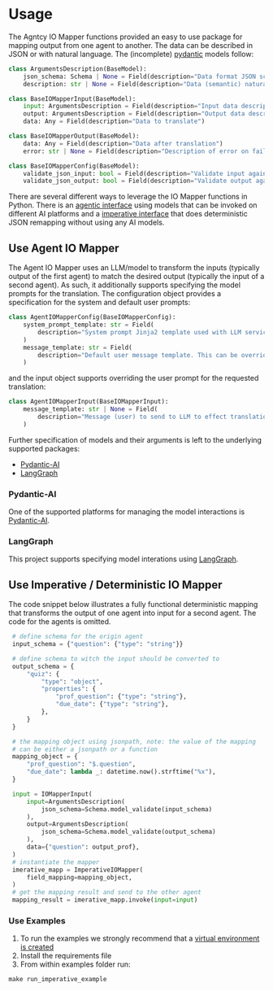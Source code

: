 # Usage

The Agntcy IO Mapper functions provided an easy to use package for mapping output from 
one agent to another. The data can be described in JSON or with natural language. The 
(incomplete) [pydantic](https://docs.pydantic.dev/latest/) models follow:

```python
class ArgumentsDescription(BaseModel):
    json_schema: Schema | None = Field(description="Data format JSON schema")
    description: str | None = Field(description="Data (semantic) natural language description")

class BaseIOMapperInput(BaseModel):
    input: ArgumentsDescription = Field(description="Input data descriptions")
    output: ArgumentsDescription = Field(description="Output data descriptions")
    data: Any = Field(description="Data to translate")

class BaseIOMapperOutput(BaseModel):
    data: Any = Field(description="Data after translation")
    error: str | None = Field(description="Description of error on failure.")

class BaseIOMapperConfig(BaseModel):
    validate_json_input: bool = Field(description="Validate input against JSON schema.")
    validate_json_output: bool = Field(description="Validate output against JSON schema.")
```

There are several different ways to leverage the IO Mapper functions in Python. There 
is an [agentic interface](#use-agent-io-mapper) using models that can be invoked on 
different AI platforms and a [imperative interface](#use-imperative--deterministic-io-mapper) 
that does deterministic JSON remapping without using any AI models.

## Use Agent IO Mapper

The Agent IO Mapper uses an LLM/model to transform the inputs (typically output of the 
first agent) to match the desired output (typically the input of a second agent). As such,
it additionally supports specifying the model prompts for the translation. The configuration 
object provides a specification for the system and default user prompts:

```python
class AgentIOMapperConfig(BaseIOMapperConfig):
    system_prompt_template: str = Field(
        description="System prompt Jinja2 template used with LLM service for translation."
    )
    message_template: str = Field(
        description="Default user message template. This can be overridden by the message request."
    )
```

and the input object supports overriding the user prompt for the requested translation:

```python
class AgentIOMapperInput(BaseIOMapperInput):
    message_template: str | None = Field(
        description="Message (user) to send to LLM to effect translation.",
    )
```

Further specification of models and their arguments is left to the underlying supported 
packages:
  * [Pydantic-AI](#pydantic-ai)
  * [LangGraph](#langgraph)


### Pydantic-AI

One of the supported platforms for managing the model interactions is [Pydantic-AI](https://ai.pydantic.dev/).

### LangGraph

This project supports specifying model interations using [LangGraph](https://langchain-ai.github.io/langgraph/).

## Use Imperative / Deterministic IO Mapper

The code snippet below illustrates a fully functional deterministic mapping that 
transforms the output of one agent into input for a second agent. The code for the 
agents is omitted.

```python
 # define schema for the origin agent
 input_schema = {"question": {"type": "string"}}

 # define schema to witch the input should be converted to
 output_schema = {
     "quiz": {
         "type": "object",
         "properties": {
             "prof_question": {"type": "string"},
             "due_date": {"type": "string"},
         },
     }
 }

 # the mapping object using jsonpath, note: the value of the mapping 
 # can be either a jsonpath or a function
 mapping_object = {
     "prof_question": "$.question",
     "due_date": lambda _: datetime.now().strftime("%x"),
 }

 input = IOMapperInput(
     input=ArgumentsDescription(
         json_schema=Schema.model_validate(input_schema)
     ),
     output=ArgumentsDescription(
         json_schema=Schema.model_validate(output_schema)
     ),
     data={"question": output_prof},
 )
 # instantiate the mapper
 imerative_mapp = ImperativeIOMapper(
     field_mapping=mapping_object,
 )
 # get the mapping result and send to the other agent
 mapping_result = imerative_mapp.invoke(input=input)
```

### Use Examples

1. To run the examples we strongly recommend that a 
  [virtual environment is created](https://packaging.python.org/en/latest/guides/installing-using-pip-and-virtual-environments/)
2. Install the requirements file
3. From within examples folder run:

```shell
make run_imperative_example
```
